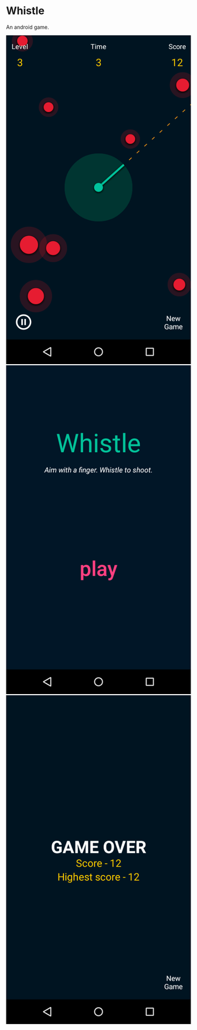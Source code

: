 # Whistle
An android game.

![Whistle](https://raw.githubusercontent.com/chanakyabhardwajj/Whistle/master/image%20assets/whistle_play.png)
![Whistle](https://raw.githubusercontent.com/chanakyabhardwajj/Whistle/master/image%20assets/whistle_start.png)
![Whistle](https://raw.githubusercontent.com/chanakyabhardwajj/Whistle/master/image%20assets/whistle_over.png)
